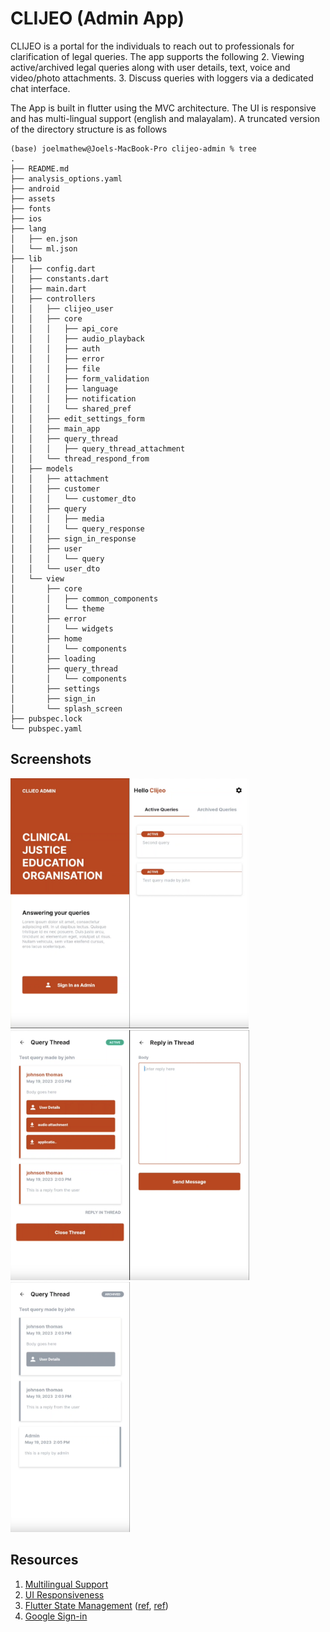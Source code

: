# CLIJEO (Admin App)

CLIJEO is a portal for the individuals to reach out to professionals for clarification of legal queries. The app supports the following
2. Viewing active/archived legal queries along with user details, text, voice and video/photo attachments.
3. Discuss queries with loggers via a dedicated chat interface.

The App is built in flutter using the MVC architecture. The UI is responsive and has multi-lingual support (english and malayalam). A truncated version of the directory structure is as follows
```
(base) joelmathew@Joels-MacBook-Pro clijeo-admin % tree   
.
├── README.md
├── analysis_options.yaml
├── android
├── assets
├── fonts
├── ios
├── lang
│   ├── en.json
│   └── ml.json
├── lib
│   ├── config.dart
│   ├── constants.dart
│   ├── main.dart
│   ├── controllers
│   │   ├── clijeo_user
│   │   ├── core
│   │   │   ├── api_core
│   │   │   ├── audio_playback
│   │   │   ├── auth
│   │   │   ├── error
│   │   │   ├── file
│   │   │   ├── form_validation
│   │   │   ├── language
│   │   │   ├── notification
│   │   │   └── shared_pref
│   │   ├── edit_settings_form
│   │   ├── main_app
│   │   ├── query_thread
│   │   │   ├── query_thread_attachment
│   │   └── thread_respond_from
│   ├── models
│   │   ├── attachment
│   │   ├── customer
│   │   │   └── customer_dto
│   │   ├── query
│   │   │   ├── media
│   │   │   └── query_response
│   │   ├── sign_in_response
│   │   ├── user
│   │   │   └── query
│   │   └── user_dto
│   └── view
│       ├── core
│       │   ├── common_components
│       │   └── theme
│       ├── error
│       │   └── widgets
│       ├── home
│       │   └── components
│       ├── loading
│       ├── query_thread
│       │   └── components
│       ├── settings
│       ├── sign_in
│       └── splash_screen
├── pubspec.lock
└── pubspec.yaml
```

## Screenshots

<img src="assets/demo_main.png" height="400"><img src="assets/demo_home.png" height="400"><img src="assets/demo_thread_active.png" height="400"><img src="assets/demo_reply.png" height="400"><img src="assets/demo_thread_archive.png" height="400">

## Resources
1. [Multilingual Support](https://medium.com/flutter-community/flutter-internationalization-the-easy-way-using-provider-and-json-c47caa4212b2)
2. [UI Responsiveness](https://medium.com/flutter-community/flutter-effectively-scale-ui-according-to-different-screen-sizes-2cb7c115ea0a)
3. [Flutter State Management](https://docs.flutter.dev/development/data-and-backend/state-mgmt/simple) ([ref](https://medium.com/flutter-community/making-sense-all-of-those-flutter-providers-e842e18f45dd), [ref](https://codewithandrea.com/videos/flutter-state-management-setstate-freezed-state-notifier-provider/))
4. [Google Sign-in](https://medium.com/swlh/google-sign-in-with-auto-login-in-flutter-93281747bed4)
